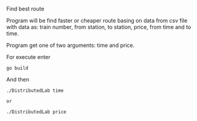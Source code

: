 Find best route

Program will be find faster or cheaper route basing on data from csv file
with data as: train number, from station, to station, price, from time and
to time.

Program get one of two arguments: time and price.

For execute enter 
```
go build
```
And then 
```
./DistributedLab time

or

./DistributedLab price
```